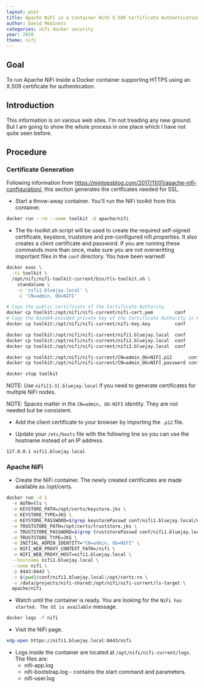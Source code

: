 ```yaml
---
layout: post
title: Apache NiFi in a Container With X.509 Certificate Authentication
author: David Medinets
categories: nifi docker security
year: 2020
theme: nifi
---
```


## Goal

To run Apache NiFi inside a Docker container supporting HTTPS using an X.509 certificate for authentication.

## Introduction

This information is on various web sites. I'm not treading any new ground. But I am going to show the whole process in one place which I have not quite seen before.

## Procedure

### Certificate Generation

Following information from https://mintopsblog.com/2017/11/01/apache-nifi-configuration/, this section generates the certficates needed for SSL.

* Start a throw-away container. You'll run the NiFi toolkit from this container.

```bash
docker run --rm --name toolkit -d apache/nifi
```

* The tls-toolkit.sh script will be used to create the required self-signed certificate, keystore, truststore and pre-configured nifi.properties. It also creates a client certificate and password. If you are running these commands more than once, make sure you are not overwritting important files in the `conf` directory. You have been warned!

```bash
docker exec \
  -ti toolkit \
  /opt/nifi/nifi-toolkit-current/bin/tls-toolkit.sh \
    standalone \
    -n 'nifi1.bluejay.local' \
    -C 'CN=admin, OU=NIFI'

# Copy the public certificate of the Certificate Authority.
docker cp toolkit:/opt/nifi/nifi-current/nifi-cert.pem        conf
# Copy the Base64-encoded private key of the Certificate Authority in PKCS #1 PEM format.
docker cp toolkit:/opt/nifi/nifi-current/nifi-key.key         conf

docker cp toolkit:/opt/nifi/nifi-current/nifi1.bluejay.local  conf
docker cp toolkit:/opt/nifi/nifi-current/nifi2.bluejay.local  conf
docker cp toolkit:/opt/nifi/nifi-current/nifi3.bluejay.local  conf

docker cp toolkit:/opt/nifi/nifi-current/CN=admin_OU=NIFI.p12      conf
docker cp toolkit:/opt/nifi/nifi-current/CN=admin_OU=NIFI.password conf

docker stop toolkit
```

NOTE: Use `nifi[1-3].bluejay.local` if you need to generate certificates for multiple NiFi nodes.

NOTE: Spaces matter in the `CN=admin, OU-NIFI` identity. They are not needed but be consistent.

* Add the client certificate to your browser by importing the `.p12` file.

* Update your `/etc/hosts` file with the following line so you can use the hostname instead of an IP address.

```
127.0.0.1 nifi1.bluejay.local
```

### Apache NiFi

* Create the NiFi container. The newly created certificates are made available as /opt/certs.

```bash
docker run -d \
  -e AUTH=tls \
  -e KEYSTORE_PATH=/opt/certs/keystore.jks \
  -e KEYSTORE_TYPE=JKS \
  -e KEYSTORE_PASSWORD=$(grep keystorePasswd conf/nifi1.bluejay.local/nifi.properties | cut -d'=' -f2) \
  -e TRUSTSTORE_PATH=/opt/certs/truststore.jks \
  -e TRUSTSTORE_PASSWORD=$(grep truststorePasswd conf/nifi1.bluejay.local/nifi.properties | cut -d'=' -f2) \
  -e TRUSTSTORE_TYPE=JKS \
  -e INITIAL_ADMIN_IDENTITY="CN=admin, OU=NIFI" \
  -e NIFI_WEB_PROXY_CONTEXT_PATH=/nifi \
  -e NIFI_WEB_PROXY_HOST=nifi1.bluejay.local \
  --hostname nifi1.bluejay.local \
  --name nifi \
  -p 8443:8443 \
  -v $(pwd)/conf/nifi1.bluejay.local:/opt/certs:ro \
  -v /data/projects/nifi-shared:/opt/nifi/nifi-current/ls-target \
  apache/nifi
```

* Watch until the container is ready. You are looking for the `NiFi has started. The UI is available` message.

```bash
docker logs -f nifi
```

* Visit the NiFi page.

```bash
xdg-open https://nifi1.bluejay.local:8443/nifi
```

* Logs inside the container are located at `/opt/nifi/nifi-current/logs`. The files are:
  * nifi-app.log
  * nifi-bootstrap.log - contains the start command and parameters.
  * nifi-user.log
